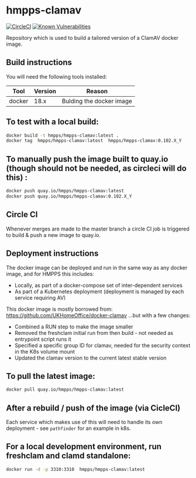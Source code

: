 # hmpps-clamav

[![CircleCI](https://circleci.com/gh/ministryofjustice/hmpps-clamav/tree/master.svg?style=svg)](https://circleci.com/gh/ministryofjustice/hmpps-clamav)
[![Known Vulnerabilities](https://snyk.io/test/github/ministryofjustice/hmpps-clamav/badge.svg)](https://snyk.io/test/github/ministryofjustice/hmpps-clamav)

Repository which is used to build a tailored version of a ClamAV docker image.

## Build instructions

You will need the following tools installed:

| Tool           |  Version  |  Reason                                                            |
|----------------|-----------|--------------------------------------------------------------------|
| docker         |  18.x     | Bulding the docker image                                           |

## To test with a local build:

```bash
docker build -t hmpps/hmpps-clamav:latest .
docker tag  hmpps/hmpps-clamav:latest  hmpps/hmpps-clamav:0.102.X_Y
```

## To manually push the image built to quay.io (though should not be needed, as circleci will do this) :

```bash
docker push quay.io/hmpps/hmpps-clamav:latest
docker push quay.io/hmpps/hmpps-clamav:0.102.X_Y
```

## Circle CI

Whenever merges are made to the master branch a circle CI job is triggered to build & push a new image to quay.io.

## Deployment instructions

The docker image can be deployed and run in the same way as any docker image, and for HMPPS this includes:

 - Locally, as part of a docker-compose set of inter-dependent services
 - As part of a Kubernetes deployment (deployment is managed by each service requiring AV)

This docker image is mostly borrowed from: <https://github.com/UKHomeOffice/docker-clamav> ...but with a few changes:

- Combined a RUN step to make the image smaller
- Removed the freshclam initial run from then build - not needed as entrypoint script runs it
- Specified a specific group ID for clamav, needed for the security context in the K8s volume mount
- Updated the clamav version to the current latest stable version

## To pull the latest image:

```bash
docker pull quay.io/hmpps/hmpps-clamav:latest
```

## After a rebuild / push of the image (via CicleCI)

Each service which makes use of this will need to handle its own deployment - see `pathfinder` for an example in k8s.

## For a local development environment, run freshclam and clamd standalone:

```bash
docker run -d -p 3310:3310  hmpps/hmpps-clamav:latest
```

